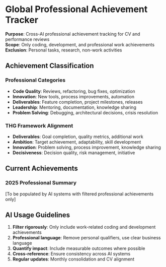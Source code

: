 # Global Professional Achievement Tracker

**Purpose**: Cross-AI professional achievement tracking for CV and performance reviews  
**Scope**: Only coding, development, and professional work achievements  
**Exclusion**: Personal tasks, research, non-work activities

## Achievement Classification

### Professional Categories
- **Code Quality**: Reviews, refactoring, bug fixes, optimization
- **Innovation**: New tools, process improvements, automation
- **Deliverables**: Feature completion, project milestones, releases
- **Leadership**: Mentoring, documentation, knowledge sharing
- **Problem Solving**: Debugging, architectural decisions, crisis resolution

### THG Framework Alignment
- **Deliverables**: Goal completion, quality metrics, additional work
- **Ambition**: Target achievement, adaptability, skill development
- **Innovation**: Problem solving, process improvement, knowledge sharing
- **Decisiveness**: Decision quality, risk management, initiative

## Current Achievements

### 2025 Professional Summary
[To be populated by AI systems with filtered professional achievements only]

## AI Usage Guidelines

1. **Filter rigorously**: Only include work-related coding and development achievements
2. **Professional language**: Remove personal qualifiers, use clear business language
3. **Quantify impact**: Include measurable outcomes where possible
4. **Cross-reference**: Ensure consistency across AI systems
5. **Regular updates**: Monthly consolidation and CV alignment

